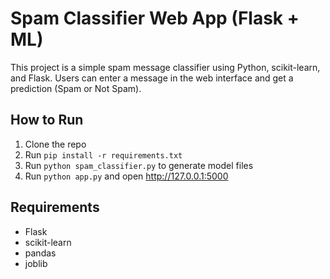 # Spam Classifier Web App (Flask + ML)

This project is a simple spam message classifier using Python, scikit-learn, and Flask. Users can enter a message in the web interface and get a prediction (Spam or Not Spam).

## How to Run

1. Clone the repo
2. Run `pip install -r requirements.txt`
3. Run `python spam_classifier.py` to generate model files
4. Run `python app.py` and open http://127.0.0.1:5000

## Requirements

- Flask
- scikit-learn
- pandas
- joblib
